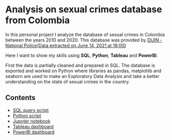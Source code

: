 # Analysis on sexual crimes  database from  Colombia 

In this personal project I analyze the database of sexual crimes in Colombia between the years 2010 and 2020. This database was provided by  [DIJIN - National Police(Data extracted on June 14, 2021 at 18:00)](https://www.datos.gov.co/Seguridad-y-Defensa/Reporte-Delitos-sexuales-Polic-a-Nacional/fpe5-yrmw) 

Here I want to show my skills using **SQL**, **Python**, **Tableau** and **PowerBI**.

First the data is partially cleaned and prepared in SQL. The database is exported and worked on Python where libraries as pandas, matplotlib and seaborn are used to make an Exploratory Data Analysis and take a better understanding on the state of sexual crimes in the country.



## Contents

- [SQL query script](https://github.com/AnthonyAtencioM/Colombia-Sex-Crimes/blob/main/SQL/SQL%20-%20Cleaning%20Data.sql)  
- [Python script](https://github.com/AnthonyAtencioM/Colombia-Sex-Crimes/blob/main/Exploratory%20Data%20Analysis/exploratory_data_analysis.py)
- [Jupyter notebook](https://github.com/AnthonyAtencioM/Colombia-Sex-Crimes/blob/main/Exploratory%20Data%20Analysis/Notebook_EDA.ipynb)
- [Tableau dashboard](https://public.tableau.com/views/SexualCrimesColombiaPortfolio/Mapa?:language=en-US&publish=yes&:display_count=n&:origin=viz_share_link) 
- [PowerBI dashboard](https://github.com/AnthonyAtencio/Colombia-Sexual-Crimes/blob/main/Tableau%20and%20PowerBI/Dashboard%20-%20PowerBI.pbix)

